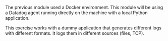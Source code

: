 <p></p>  

<p>The previous module used a Docker environment. This module will be using a Datadog agent running directly on the machine with a local Python application.</p>

<p>This exercise works with a dummy application that generates different logs with different formats. It logs them in different sources (files, TCP).</p>
